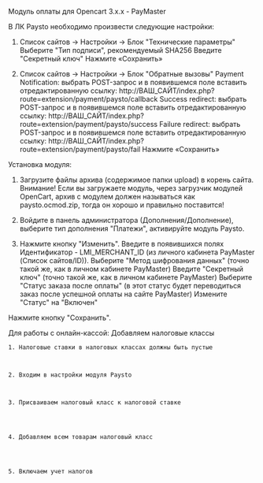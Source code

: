 Модуль оплаты для Opencart 3.x.x - PayMaster

В ЛК Paysto необходимо произвести  следующие настройки:
1. Список сайтов -> Настройки -> Блок "Технические параметры"
    Выберите "Тип подписи", рекомендуемый SHA256
    Введите "Секретный ключ"
Нажмите «Сохранить»


2. Список сайтов -> Настройки -> Блок "Обратные вызовы"
    Payment Notification: выбрать POST-запрос и в появившемся поле вставить отредактированную ссылку:
    http://ВАШ_САЙТ/index.php?route=extension/payment/paysto/callback
    Success redirect: выбрать POST-запрос и в появившемся поле вставить отредактированную ссылку:
    http://ВАШ_САЙТ/index.php?route=extension/payment/paysto/success
    Failure redirect: выбрать POST-запрос и в появившемся поле вставить отредактированную ссылку:
    http://ВАШ_САЙТ/index.php?route=extension/payment/paysto/fail
Нажмите «Сохранить»


Установка модуля:

1. Загрузите файлы архива (содержимое папки upload) в корень сайта. Внимание! Если вы загружаете модуль, через загрузчик модулей OpenCart, архив с модулем должен называться как paysto.ocmod.zip, тогда он хорошо и правильно поставится!
 

2. Войдите в панель администратора (Дополнения/Дополнение), выберите тип дополнения "Платежи", активируйте модуль Paysto.

4. Нажмите кнопку "Изменить".
    Введите в появившихся полях Идентификатор - LMI_MERCHANT_ID (из личного кабинета PayMaster (Список сайтов/ID)).
    Выберите "Метод шифрования данных" (точно такой же, как в личном кабинете PayMaster)
    Введите "Секретный ключ" (точно такой же, как в личном кабинете PayMaster)
    Выберите "Статус заказа после оплаты" (в этот статус будет переводиться заказ после успешной оплаты на сайте PayMaster)
    Измените "Статус" на "Включен"

Нажмите кнопку "Сохранить".




Для работы с онлайн-кассой:   Добавляем налоговые классы



    1. Налоговые ставки в налоговых классах должны быть пустые



    2. Входим в настройки модуля Paysto



    3. Присваиваем налоговый класс к налоговой ставке




    4. Добавляем всем товарам налоговый класс




    5. Включаем учет налогов

